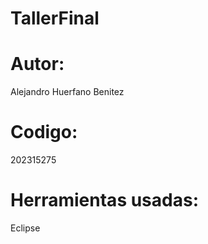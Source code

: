 # TallerFinal
# Autor:
Alejandro Huerfano Benitez
# Codigo:
202315275
# Herramientas usadas:
Eclipse
